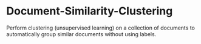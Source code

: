# Document-Similarity-Clustering
Perform clustering (unsupervised learning) on a collection of documents to automatically group similar documents without using labels.
